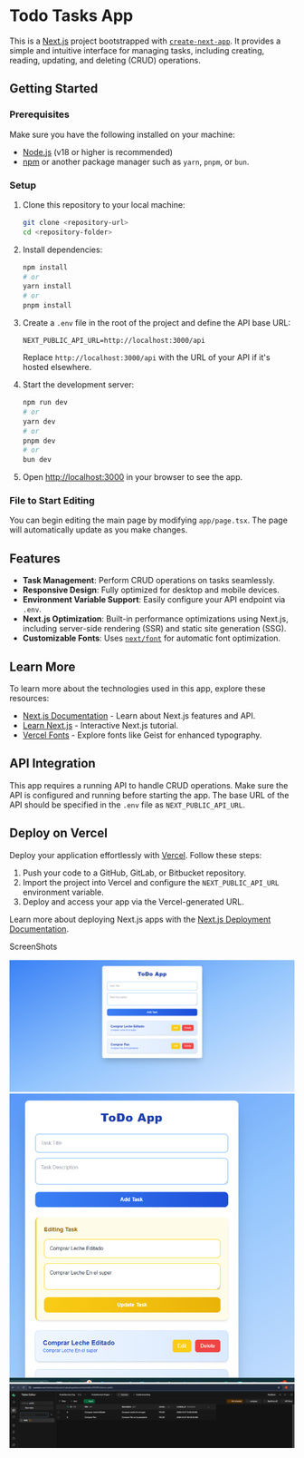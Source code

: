 # Todo Tasks App

This is a [Next.js](https://nextjs.org) project bootstrapped with [`create-next-app`](https://nextjs.org/docs/app/api-reference/cli/create-next-app). It provides a simple and intuitive interface for managing tasks, including creating, reading, updating, and deleting (CRUD) operations.

## Getting Started

### Prerequisites

Make sure you have the following installed on your machine:
- [Node.js](https://nodejs.org/) (v18 or higher is recommended)
- [npm](https://www.npmjs.com/) or another package manager such as `yarn`, `pnpm`, or `bun`.

### Setup

1. Clone this repository to your local machine:
   ```bash
   git clone <repository-url>
   cd <repository-folder>
   ```

2. Install dependencies:
   ```bash
   npm install
   # or
   yarn install
   # or
   pnpm install
   ```

3. Create a `.env` file in the root of the project and define the API base URL:
   ```env
   NEXT_PUBLIC_API_URL=http://localhost:3000/api
   ```
   Replace `http://localhost:3000/api` with the URL of your API if it's hosted elsewhere.

4. Start the development server:
   ```bash
   npm run dev
   # or
   yarn dev
   # or
   pnpm dev
   # or
   bun dev
   ```

5. Open [http://localhost:3000](http://localhost:3000) in your browser to see the app.

### File to Start Editing

You can begin editing the main page by modifying `app/page.tsx`. The page will automatically update as you make changes.

## Features

- **Task Management**: Perform CRUD operations on tasks seamlessly.
- **Responsive Design**: Fully optimized for desktop and mobile devices.
- **Environment Variable Support**: Easily configure your API endpoint via `.env`.
- **Next.js Optimization**: Built-in performance optimizations using Next.js, including server-side rendering (SSR) and static site generation (SSG).
- **Customizable Fonts**: Uses [`next/font`](https://nextjs.org/docs/app/building-your-application/optimizing/fonts) for automatic font optimization.

## Learn More

To learn more about the technologies used in this app, explore these resources:

- [Next.js Documentation](https://nextjs.org/docs) - Learn about Next.js features and API.
- [Learn Next.js](https://nextjs.org/learn) - Interactive Next.js tutorial.
- [Vercel Fonts](https://vercel.com/font) - Explore fonts like Geist for enhanced typography.

## API Integration

This app requires a running API to handle CRUD operations. Make sure the API is configured and running before starting the app. The base URL of the API should be specified in the `.env` file as `NEXT_PUBLIC_API_URL`.

## Deploy on Vercel

Deploy your application effortlessly with [Vercel](https://vercel.com/). Follow these steps:

1. Push your code to a GitHub, GitLab, or Bitbucket repository.
2. Import the project into Vercel and configure the `NEXT_PUBLIC_API_URL` environment variable.
3. Deploy and access your app via the Vercel-generated URL.

Learn more about deploying Next.js apps with the [Next.js Deployment Documentation](https://nextjs.org/docs/app/building-your-application/deploying).


ScreenShots

![alt text](image.png)
![alt text](image-1.png)
![alt text](image-2.png)